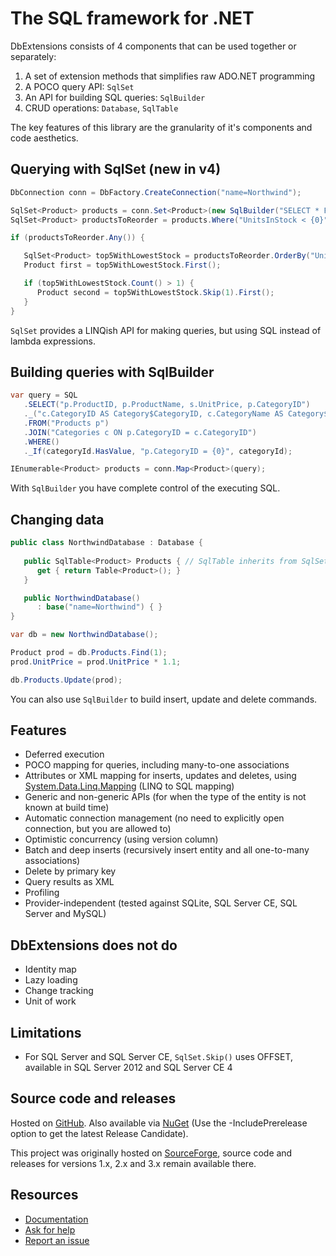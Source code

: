 The SQL framework for .NET
=============================================================================== 
DbExtensions consists of 4 components that can be used together 
or separately: 

1. A set of extension methods that simplifies raw ADO.NET programming
2. A POCO query API: `SqlSet`
3. An API for building SQL queries: `SqlBuilder`
4. CRUD operations: `Database`, `SqlTable`

The key features of this library are the granularity of it's components and code aesthetics.

Querying with SqlSet (new in v4)
--------------------------------
```csharp
DbConnection conn = DbFactory.CreateConnection("name=Northwind");

SqlSet<Product> products = conn.Set<Product>(new SqlBuilder("SELECT * FROM Products"));
SqlSet<Product> productsToReorder = products.Where("UnitsInStock < {0}", 10);

if (productsToReorder.Any()) {

   SqlSet<Product> top5WithLowestStock = productsToReorder.OrderBy("UnitsInStock").Take(5);
   Product first = top5WithLowestStock.First();

   if (top5WithLowestStock.Count() > 1) {
      Product second = top5WithLowestStock.Skip(1).First();
   }
}
```
`SqlSet` provides a LINQish API for making queries, but using SQL instead of lambda expressions.

Building queries with SqlBuilder
--------------------------------
```csharp
var query = SQL
   .SELECT("p.ProductID, p.ProductName, s.UnitPrice, p.CategoryID")
   ._("c.CategoryID AS Category$CategoryID, c.CategoryName AS Category$CategoryName")
   .FROM("Products p")
   .JOIN("Categories c ON p.CategoryID = c.CategoryID")
   .WHERE()
   ._If(categoryId.HasValue, "p.CategoryID = {0}", categoryId);

IEnumerable<Product> products = conn.Map<Product>(query);
```
With `SqlBuilder` you have complete control of the executing SQL.

Changing data
-------------
```csharp
public class NorthwindDatabase : Database {
   
   public SqlTable<Product> Products { // SqlTable inherits from SqlSet
      get { return Table<Product>(); } 
   }

   public NorthwindDatabase() 
      : base("name=Northwind") { }
}

var db = new NorthwindDatabase();

Product prod = db.Products.Find(1);
prod.UnitPrice = prod.UnitPrice * 1.1;

db.Products.Update(prod);
```
You can also use `SqlBuilder` to build insert, update and delete commands.

Features
--------
- Deferred execution
- POCO mapping for queries, including many-to-one associations
- Attributes or XML mapping for inserts, updates and deletes, using [System.Data.Linq.Mapping](http://msdn.microsoft.com/library/system.data.linq.mapping) (LINQ to SQL mapping)
- Generic and non-generic APIs (for when the type of the entity is not known at build time)
- Automatic connection management (no need to explicitly open connection, but you are allowed to)
- Optimistic concurrency (using version column)
- Batch and deep inserts (recursively insert entity and all one-to-many associations)
- Delete by primary key
- Query results as XML
- Profiling
- Provider-independent (tested against SQLite, SQL Server CE, SQL Server and MySQL)

DbExtensions does not do
------------------------
- Identity map
- Lazy loading
- Change tracking
- Unit of work

Limitations
-----------
- For SQL Server and SQL Server CE, `SqlSet.Skip()` uses OFFSET, available
  in SQL Server 2012 and SQL Server CE 4

Source code and releases
------------------------
Hosted on [GitHub](https://github.com/maxtoroq/DbExtensions). 
Also available via [NuGet](http://www.nuget.org/packages/DbExtensions) (Use the -IncludePrerelease option to get the latest Release Candidate).

This project was originally hosted on [SourceForge](https://sourceforge.net/projects/dbextensions/), source code and releases for
versions 1.x, 2.x and 3.x remain available there.

Resources
---------
- [Documentation](https://github.com/maxtoroq/DbExtensions/wiki)
- [Ask for help](http://sourceforge.net/p/dbextensions/discussion/)
- [Report an issue](https://github.com/maxtoroq/DbExtensions/issues)